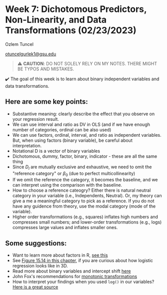 # Week 7: Dichotomous Predictors, Non-Linearity, and Data Transformations (02/23/2023)
Ozlem Tuncel 

otuncelgurlek1@gsu.edu

> ⚠️ **CAUTION**: DO NOT SOLELY RELY ON MY NOTES. THERE MIGHT BE TYPOS AND MISTAKES.

✔️ The goal of this week is to learn about binary independent variables and data transformations. 

## Here are some key points:
- Substantive meaning: clearly describe the effect that you observe on your regression result. 
- We can use interval and ratio as DV in OLS (and if we have enough number of categories, ordinal can be also used)
- We can use factors, ordinal, interval, and ratio as independent variables. But, when using factors (binary variable), be careful about interpretation. 
- Notational D is a vector of binary variables 
- Dichotomous, dummy, factor, binary, indicator - these are all the same thing
- Since $D_l$ are mutually exclusive and exhaustive, we need to omit the "reference category" or $\beta_0$ (due to perfect multicollinearity)
- If we omit the reference the category, it becomes the baseline, and we can interpret using the comparison with the baseline. 
- How to choose a reference cateogry? Either there is natural neutral category in your variable (i.e., Independents, Neutral). Or, my theory can give a me a meaningful category to pick as a reference. If you do not have any guidence from theory, use the modal category (mode of the variable). 
- Higher order transformations (e.g., squares) inflates high numbers and compresses small numbers; and lower-order transformations (e.g., logs) compresses large values and inflates smaller ones. 

## Some suggestions:
- Want to learn more about factors in R, [see this](https://stats.oarc.ucla.edu/r/modules/factor-variables/)
- See [Figure 15.14 in this chapter](https://livebook.manning.com/book/math-for-programmers/chapter-15/v-10/138), if you are curious about how logistic regression looks like in 3D.
- Read more about binary variables and intercept shift [here](https://rpubs.com/cyobero/dummy-variables)
- John Fox's recommendations for [monotonic transformations](https://socialsciences.mcmaster.ca/jfox/Courses/soc740/lecture-2-notes.pdf)
- How to interpret your findings when you used `log()` in our variables? [Here is a great source](http://svmiller.com/blog/2023/01/what-log-variables-do-for-your-ols-model/)
